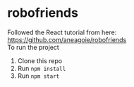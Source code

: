 # robofriends
Followed the React tutorial from here: https://github.com/aneagoie/robofriends   
To run the project
1. Clone this repo
2. Run `npm install`
3. Run `npm start`
